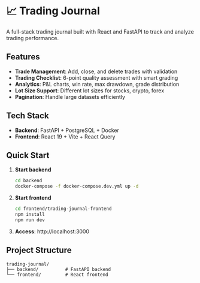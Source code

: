 # 📈 Trading Journal

A full-stack trading journal built with React and FastAPI to track and analyze trading performance.

## Features

- **Trade Management**: Add, close, and delete trades with validation
- **Trading Checklist**: 6-point quality assessment with smart grading
- **Analytics**: P&L charts, win rate, max drawdown, grade distribution
- **Lot Size Support**: Different lot sizes for stocks, crypto, forex
- **Pagination**: Handle large datasets efficiently

## Tech Stack

- **Backend**: FastAPI + PostgreSQL + Docker
- **Frontend**: React 19 + Vite + React Query

## Quick Start

1. **Start backend**
   ```bash
   cd backend
   docker-compose -f docker-compose.dev.yml up -d
   ```

2. **Start frontend**
   ```bash
   cd frontend/trading-journal-frontend
   npm install
   npm run dev
   ```

3. **Access**: http://localhost:3000

## Project Structure

```
trading-journal/
├── backend/          # FastAPI backend
└── frontend/         # React frontend
```
